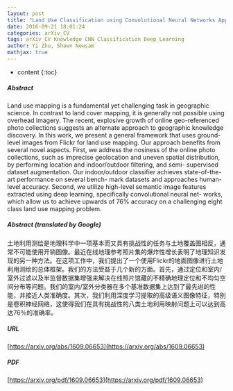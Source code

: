 ```yaml
---
layout: post
title: "Land Use Classification using Convolutional Neural Networks Applied to Ground-Level Images"
date: 2016-09-21 18:01:24
categories: arXiv_CV
tags: arXiv_CV Knowledge CNN Classification Deep_Learning
author: Yi Zhu, Shawn Newsam
mathjax: true
---
```


* content
{:toc}

##### Abstract
Land use mapping is a fundamental yet challenging task in geographic science. In contrast to land cover mapping, it is generally not possible using overhead imagery. The recent, explosive growth of online geo-referenced photo collections suggests an alternate approach to geographic knowledge discovery. In this work, we present a general framework that uses ground-level images from Flickr for land use mapping. Our approach benefits from several novel aspects. First, we address the nosiness of the online photo collections, such as imprecise geolocation and uneven spatial distribution, by performing location and indoor/outdoor filtering, and semi- supervised dataset augmentation. Our indoor/outdoor classifier achieves state-of-the-art performance on several bench- mark datasets and approaches human-level accuracy. Second, we utilize high-level semantic image features extracted using deep learning, specifically convolutional neural net- works, which allow us to achieve upwards of 76% accuracy on a challenging eight class land use mapping problem.

##### Abstract (translated by Google)
土地利用测绘是地理科学中一项基本而又具有挑战性的任务与土地覆盖图相反，通常不可能使用开销图像。最近在线地理参考照片集的爆炸性增长表明了地理知识发现的另一种方法。在这项工作中，我们提出了一个使用Flickr的地面图像进行土地利用测绘的总体框架。我们的方法受益于几个新的方面。首先，通过定位和室内/室外过滤以及半监督数据集增强来解决在线照片馆藏的不精确地理定位和不均匀空间分布等问题。我们的室内/室外分类器在多个基准数据集上达到了最先进的性能，并接近人类准确度。其次，我们利用深度学习提取的高级语义图像特征，特别是卷积神经网络，这使得我们在具有挑战性的八类土地利用映射问题上可以达到高达76％的准确率。

##### URL
[https://arxiv.org/abs/1609.06653](https://arxiv.org/abs/1609.06653)

##### PDF
[https://arxiv.org/pdf/1609.06653](https://arxiv.org/pdf/1609.06653)

